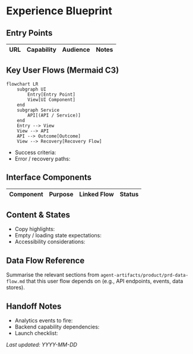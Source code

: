 # Experience Blueprint

## Entry Points
| URL | Capability | Audience | Notes |
|-----|------------|----------|-------|

## Key User Flows (Mermaid C3)
```mermaid
flowchart LR
    subgraph UI
        Entry[Entry Point]
        View[UI Component]
    end
    subgraph Service
        API[(API / Service)]
    end
    Entry --> View
    View --> API
    API --> Outcome[Outcome]
    View --> Recovery[Recovery Flow]
```
- Success criteria:
- Error / recovery paths:

## Interface Components
| Component | Purpose | Linked Flow | Status |
|-----------|---------|-------------|--------|

## Content & States
- Copy highlights:
- Empty / loading state expectations:
- Accessibility considerations:

## Data Flow Reference
Summarise the relevant sections from `agent-artifacts/product/prd-data-flow.md` that this user flow depends on (e.g., API endpoints, events, data stores).

## Handoff Notes
- Analytics events to fire:
- Backend capability dependencies:
- Launch checklist:

_Last updated: YYYY-MM-DD_
